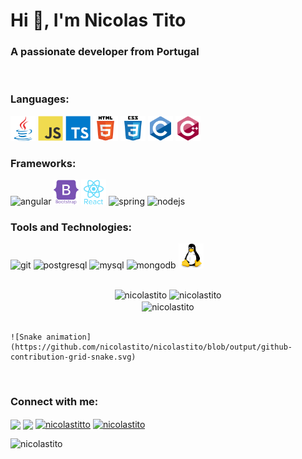 <h1>Hi 👋, I'm Nicolas Tito</h1>
<h3>A passionate developer from Portugal</h3>

<br/>
<h3 align="left">Languages:</h3>
<p style="display: inline_block">
	<img src="https://raw.githubusercontent.com/devicons/devicon/master/icons/java/java-original.svg" alt="java" width="40" height="40"/>
	<img src="https://raw.githubusercontent.com/devicons/devicon/master/icons/javascript/javascript-original.svg" alt="javascript" width="40" height="40"/>
	<img src="https://raw.githubusercontent.com/devicons/devicon/master/icons/typescript/typescript-plain.svg" alt="typescript" width="40" height="40"/>
	<img src="https://raw.githubusercontent.com/devicons/devicon/master/icons/html5/html5-original-wordmark.svg" alt="html5" width="40" height="40"/>
	<img src="https://raw.githubusercontent.com/devicons/devicon/master/icons/css3/css3-original-wordmark.svg" alt="css3" width="40" height="40"/>
	<img src="https://raw.githubusercontent.com/devicons/devicon/master/icons/c/c-original.svg" alt="c" width="40" height="40"/>
	<img src="https://raw.githubusercontent.com/devicons/devicon/master/icons/cplusplus/cplusplus-original.svg" alt="cplusplus" width="40" height="40"/>
</p>
<h3 align="left">Frameworks:</h3>
<p style="display: inline_block">
	<img src="https://cdn.jsdelivr.net/gh/devicons/devicon/icons/angularjs/angularjs-plain.svg" alt="angular" width="40" height="40"/>
	<img src="https://raw.githubusercontent.com/devicons/devicon/master/icons/bootstrap/bootstrap-plain-wordmark.svg" alt="bootstrap" width="40" height="40"/>
	<img src="https://raw.githubusercontent.com/devicons/devicon/master/icons/react/react-original-wordmark.svg" alt="react" width="40" height="40"/>
	<img src="https://www.vectorlogo.zone/logos/springio/springio-icon.svg" alt="spring" width="40" height="40"/>
	<img src="https://cdn.jsdelivr.net/gh/devicons/devicon/icons/nodejs/nodejs-original.svg" alt="nodejs" width="40" height="40"/>
</p>
<h3 align="left">Tools and Technologies:</h3>
<p style="display: inline_block">
	<img src="https://www.vectorlogo.zone/logos/git-scm/git-scm-icon.svg" alt="git" width="40" height="40"/>
	<img src="https://cdn.jsdelivr.net/gh/devicons/devicon/icons/postgresql/postgresql-original.svg" alt="postgresql" width="40" height="40"/>
	<img src="https://cdn.jsdelivr.net/gh/devicons/devicon/icons/mysql/mysql-plain.svg" alt="mysql" width="40" height="40"/>
	<img src="https://cdn.jsdelivr.net/gh/devicons/devicon/icons/mongodb/mongodb-original.svg" alt="mongodb" width="40" height="40"/>
	<img src="https://raw.githubusercontent.com/devicons/devicon/master/icons/linux/linux-original.svg" alt="linux" width="40" height="40"/>
</p>
<br/>
<div align="center">
	<img height="180em" src="https://github-readme-stats.vercel.app/api/top-langs?username=nicolastito&show_icons=true&theme=dracula&locale=en&layout=compact" alt="nicolastito" />
	<img height="180em" src="https://github-readme-stats.vercel.app/api?username=nicolastito&show_icons=true&theme=dracula&locale=en" alt="nicolastito" />
</div>


<div align= "center">
	<img align="center" src="https://github-readme-streak-stats.herokuapp.com/?user=nicolastito&theme=dark" alt="nicolastito" />
</div>
<br/>
<div>
	
	![Snake animation](https://github.com/nicolastito/nicolastito/blob/output/github-contribution-grid-snake.svg)
	
</div>
<br/>
<h3 align="left">Connect with me:</h3>
<p align="left">
	<a href="https://linkedin.com/in/nicolas-tito-gonçalves-5bb945124" target="blank"><img align="center" src="https://img.shields.io/badge/LinkedIn-0077B5?style=for-the-badge&logo=linkedin&logoColor=white" /></a>
	<a href="https://twitter.com/nicolastitto" target="blank"><img align="center" src="https://img.shields.io/badge/Twitter-1DA1F2?style=for-the-badge&logo=twitter&logoColor=white"/></a>
	<a href="https://instagram.com/nicolastitto" target="blank"><img align="center" src="https://img.shields.io/badge/Instagram-E4405F?style=for-the-badge&logo=instagram&logoColor=white" alt="nicolastitto" /></a>
	<a href="mailto:mrnicolastito.tito@gmail.com"" target="blank"><img align="center" src="https://img.shields.io/badge/Gmail-D14836?style=for-the-badge&logo=gmail&logoColor=white" alt="nicolastito" /></a>
</p>

<p align="left"> <img src="https://komarev.com/ghpvc/?username=nicolastito&label=Profile%20views&color=0e75b6&style=flat" alt="nicolastito" /> </p>
